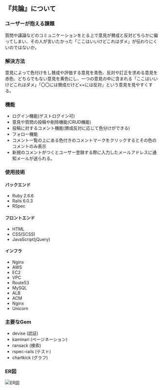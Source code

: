 ## 『共論』について

### ユーザーが抱える課題
 質問や議論などのコミュニケーションをとる上で意見が賛成と反対どちらかに偏ってしまい、その人が言いたかった「ここはいいけどこれはダメ」が伝わりにくいのではないか。

### 解決方法
 意見によって色付けをし賛成や評価する意見を青色、反対や訂正を求める意見を赤色、どちらでもない意見を黄色にし、一つの意見の中に含まれる「ここはいいけどこれはダメ」「〇〇には賛成だけど××には反対」という意見を見やすくする。
  
### 機能
* ログイン機能(ゲストログイン可)
* 意見や質問の投稿や削除機能(CRUD機能)
* 投稿に対するコメント機能(賛成反対に応じて色分けができる)
* フォロー機能
* コメント一覧の上にある色付きのコメントマークをクリックするとその色のコメントのみ表示
* 新規のコメントがつくとユーザー登録する際に入力したメールアドレスに通知メールが送られる。

### 使用技術
#### バックエンド
* Ruby 2.6.6
* Rails 6.0.3
* RSpec
#### フロントエンド
* HTML
* CSS(SCSS)
* JavaScript(jQuery)
#### インフラ
* Nginx
* AWS
 * EC2
 * VPC
 * Route53
 * MySQL
 * ALB
 * ACM
* Nginx
* Unicorn

### 主要なGem
* devise (認証)
* kaminari (ページネーション)
* ransack (検索)
* rspec-rails (テスト)
* chartkick (グラフ)

### ER図

![ER図](https://user-images.githubusercontent.com/66545944/150345430-523c6404-3b9a-4124-93a8-aa3ea599a78a.png)
